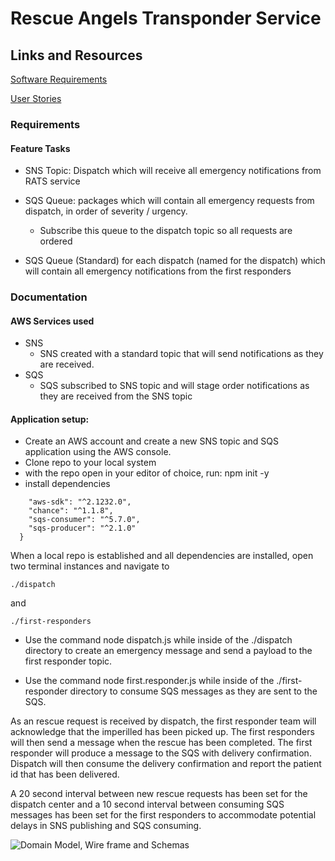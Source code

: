 # Rescue Angels Transponder Service

## Links and Resources

[Software Requirements](https://docs.google.com/document/d/1cHOilueQXYlvPstEeojwL--eA107kw1CbXhWKxxdcxE/edit?usp=sharing)

[User Stories](https://docs.google.com/document/d/1X0NDqdkVc_YO6PaRRn52b1z8fr0FGywHuXuEbsS6ZJ8/edit?usp=sharing)

### Requirements

#### Feature Tasks

- SNS Topic: Dispatch which will receive all emergency notifications from RATS service

- SQS Queue: packages which will contain all emergency requests from dispatch, in order of severity / urgency.
  - Subscribe this queue to the dispatch topic so all requests are ordered

- SQS Queue (Standard) for each dispatch (named for the dispatch) which will contain all emergency notifications from the first responders

### Documentation

#### AWS Services used

- SNS
  - SNS created with a standard topic that will send notifications as they are received.
- SQS
  - SQS subscribed to SNS topic and will stage order notifications as they are received from the SNS topic

#### Application setup:

- Create an AWS account and create a new SNS topic and SQS application using the AWS console.
- Clone repo to your local system
- with the repo open in your editor of choice, run:
npm init -y
- install dependencies

```{
    "aws-sdk": "^2.1232.0",
    "chance": "^1.1.8",
    "sqs-consumer": "^5.7.0",
    "sqs-producer": "^2.1.0"
  }
  ```

When a local repo is established and all dependencies are installed, open two terminal instances and navigate to

```./dispatch```

and

```./first-responders```

- Use the command node dispatch.js while inside of the ./dispatch directory to create an emergency message and send a payload to the first responder topic.

- Use the command node first.responder.js while inside of the ./first-responder directory to consume SQS messages as they are sent to the SQS.

As an rescue request is received by dispatch, the first responder team will acknowledge that the imperilled has been picked up. The first responders will then send a message when the rescue has been completed. The first responder will produce a message to the SQS with delivery confirmation. Dispatch will then consume the delivery confirmation and report the patient id that has been delivered.

A 20 second interval between new rescue requests has been set for the dispatch center and a 10 second interval between consuming SQS messages has been set for the first responders to accommodate potential delays in SNS publishing and SQS consuming.

![Domain Model, Wire frame and Schemas](./assets/RATS-Project-Prep-4.png)
